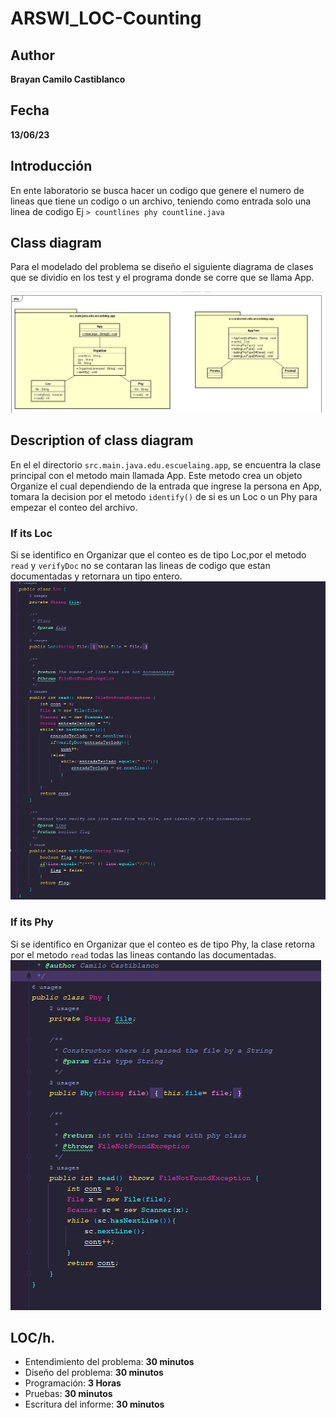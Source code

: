 # ARSWI_LOC-Counting
## Author 
**Brayan Camilo Castiblanco** 
## Fecha
**13/06/23**
## Introducción
En ente laboratorio se busca hacer un codigo que  genere el numero de lineas que tiene un codigo o un archivo, teniendo como entrada solo una linea de codigo Ej  `> countlines phy countline.java`</s>

## Class diagram
Para el modelado del problema se diseño el siguiente diagrama de clases que se dividio en los test y el programa donde se corre que se llama App.

![](img/diagramClass.png)
## Description of class diagram
En el el directorio `src.main.java.edu.escuelaing.app`, se encuentra la clase principal con el metodo main llamada App.
Este metodo crea un objeto Organize el cual dependiendo de la entrada que ingrese la persona en App, tomara la decision por el metodo `identify()` de si es un Loc o un Phy para empezar el conteo del archivo.
### If its Loc
Si se identifico en Organizar que el conteo es de tipo Loc,por el metodo `read` y `verifyDoc` no se contaran las lineas de codigo que estan documentadas y retornara un tipo entero.
![](img/LOC.png)
### If its Phy
Si se identifico en Organizar que el conteo es de tipo Phy, la clase retorna por el metodo `read` todas las lineas contando las documentadas.
![](img/phy.png)

## LOC/h.
+ Entendimiento del problema: **30 minutos**
+ Diseño del problema: **30 minutos**
+ Programación: **3 Horas**
+ Pruebas: **30 minutos**
+ Escritura del informe: **30 minutos** 
